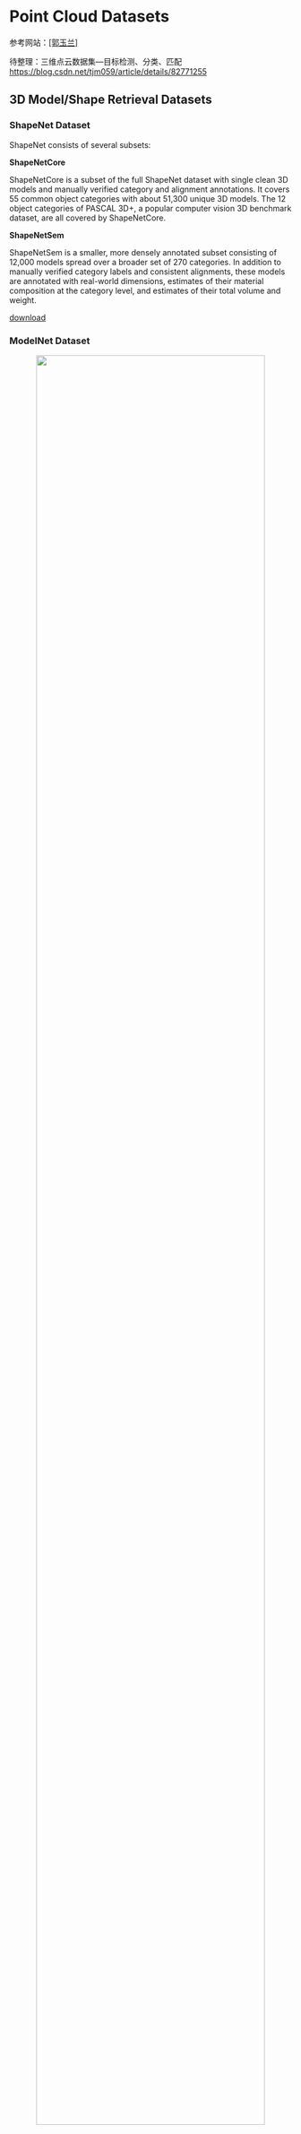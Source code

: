 # Point Cloud Datasets

参考网站：[[郭玉兰]](http://yulanguo.me/dataset.html)

待整理：三维点云数据集—目标检测、分类、匹配     https://blog.csdn.net/tjm059/article/details/82771255

## 3D Model/Shape Retrieval Datasets

### ShapeNet Dataset

ShapeNet consists of several subsets:

**ShapeNetCore**

ShapeNetCore is a subset of the full ShapeNet dataset with single clean 3D models and manually verified category and alignment annotations. It covers 55 common object categories with about 51,300 unique 3D models. The 12 object categories of PASCAL 3D+, a popular computer vision 3D benchmark dataset, are all covered by ShapeNetCore.

**ShapeNetSem**

ShapeNetSem is a smaller, more densely annotated subset consisting of 12,000 models spread over a broader set of 270 categories. In addition to manually verified category labels and consistent alignments, these models are annotated with real-world dimensions, estimates of their material composition at the category level, and estimates of their total volume and weight.

[download](https://www.shapenet.org/)

### ModelNet Dataset

<p align="center"> <img src="./Princeton ModelNet.png" width="90%"> </p>

It contains 127915 3D CAD models from 662 categories. 

[download](http://modelnet.cs.princeton.edu/)

### UWA Dataset

@ University of Western Australia, Australia

[download](http://www.csse.uwa.edu.au/~ajmal/databases.html)

### Princeton Shape Benchmark

(PSB) @Princeton University, US

<p align="center"> <img src="./Princeton Shape Benchmark.png" width="90%"> </p>

[download](http://shape.cs.princeton.edu/benchmark/)

### Colored 3D Model Database

(CDB) @ JiLin University, China

[download](http://59.72.0.46/cg/old/cdb.html)

### SHREC10 Datasets

it includes three benchmarks: robust large-scale retrieval, correspondence, and feature detection and description

[download](http://tosca.cs.technion.ac.il/book/resources_data.html)

### TOSCA High-Resolution

it contains a total of 80 objects, including 11 cats, 9 dogs, 3 wolves, 8 horses, 6 centaurs, 4 gorillas, 12 female figures, and two different male figures, containing 7 and 20 poses

[download](http://tosca.cs.technion.ac.il/book/resources_data.html)

### Non-Rigid World

it contains a total of 148 objects, including 9 cats, 11 dogs, 3 wolves, 17 horses, 15 lions, 21 gorillas, 1 shark, 24 female figures, and two different male figures, containing 15 and 20 poses

[download](http://tosca.cs.technion.ac.il/book/resources_data.html)

### NTU 3D Model Benchmark ver.1

it contains 1833 3D models

[download](http://3d.csie.ntu.edu.tw/~dynamic/benchmark/index.html)

### NTU 3D Model Database ver.1

it contains 10911 3D models

[download](http://3d.csie.ntu.edu.tw/~dynamic/database/)

### Make3D Range Image Data

This dataset contains aligned image and range data. 1) Make3D Image and Laser Depthmap. 2) Image and Laser and Stereo. 3) Image and 1D Laser. 4) Image and Depth for Objects

[download](http://make3d.cs.cornell.edu/data.html)

### Large Geometric Models Archive

@ Georgia Institute of Technology

[download](http://www.cc.gatech.edu/projects/large_models/)

### The CAnonically Posed 3D Objects Dataset

It contains a total of 180 generic objects uniformly distributed into 15 classes

[download](https://sites.google.com/site/pgpapadakis/home/CAPOD)

### MIT CSAIL Textured Models Database

It provides several textured 3D models from the MIT CSAIL database

[download](http://people.csail.mit.edu/tmertens/textransfer/data/)

## 3D Object Detection/Recognition Datasets

### Sydney Urban Objects Dataset

It contains labeled Velodyne LiDAR scans of 631 urban objects in 26 categories

[download](http://www.acfr.usyd.edu.au/papers/SydneyUrbanObjectsDataset.shtml)

### UWA Dataset

@ University of Western Australia, Australia

[download](http://staffhome.ecm.uwa.edu.au/~00053650/databases.html)

### Queen's Range Image and 3-D Model Database

@ Queen's University, Canada

[download](http://rcvlab.ece.queensu.ca/~qridb/)

### Ca' Foscari Venezia Dataset

It is designed for 3D object recognition and segmentation in clutter, developed by the Università Ca' Foscari Venezia, Italy

[download](http://www.dsi.unive.it/~rodola/data.html)

### USF Database

@ University of South Florida, US

[download](http://marathon.csee.usf.edu/range/seg-comp/SegComp.html)

### RGB-D Object Dataset

@ University of Washington, US

[download](http://rgbd-dataset.cs.washington.edu/index.html)

### YCB Object and Model Set

@ Yale-CMU-Berkeley Universities, US

[download](http://ycbbenchmarks.org/)

## RGB-D Object Datasets

### RGB-D Dataset 7-Scenes

A collection of tracked RGB-D camera frames. The dataset may be used for evaluation of methods for different applications such as dense tracking and mapping and relocalization techniques

[download](https://www.microsoft.com/en-us/research/project/rgb-d-dataset-7-scenes/?from=http%3A%2F%2Fresearch.microsoft.com%2Fen-us%2Fprojects%2F7-scenes%2F)

### Cornell-RGBD-Dataset

This data set has 24 labeled office scene point clouds and 28 labeled home scene point clouds

[download](http://pr.cs.cornell.edu/sceneunderstanding/data/data.php)

### RGB-D Object Dataset

A large dataset of 300 common household objects. The objects are organized into 51 categories arranged using WordNet hypernym-hyponym relationships (similar to ImageNet). This dataset was recorded using a Kinect style 3D camera

[download](http://rgbd-dataset.cs.washington.edu/)

### NYU Depth Dataset V2

The NYU-Depth V2 data set is comprised of video sequences from a variety of indoor scenes as recorded by both the RGB and Depth cameras from the Microsoft Kinect

[download](http://cs.nyu.edu/~silberman/datasets/nyu_depth_v2.html)

### YCB Object and Model Set

CAD-60 & CAD-120: The CAD-60 and CAD-120 data sets comprise of RGB-D video sequences of humans performing activities which are recording using the Microsoft Kinect sensor

[download](http://ycbbenchmarks.org/)

### A list of RGBD Datasets

This is an incomplete list of datasets which were captured using a Kinect or similar devices

[download](http://yulanguo.me/www0.cs.ucl.ac.uk/staff/M.Firman/RGBDdatasets/)

## 3D Keypoint Detection and Feature Description Datasets

### 3D Keypoint Detection Dataset

It contains 5 parts for evaluating the performance of 3D keypoint detectors. The whole dataset comes with groundtruth

[download](http://vision.deis.unibo.it/fede/datasets)

### Benchmark for 3D Interest Point Detection

This benchmark aims to provide tools to evaluate 3D Interest Point Detection Algorithms with respect to human generated ground truth.

[download](http://www.itl.nist.gov/iad/vug/sharp/benchmark/3DInterestPoint/)

## 3D Face Recognition/Analysis Datasets

### FRGC

Face Recognition Grand Challenge

[download](http://www.nist.gov/itl/iad/ig/frgc.cfm)

### BU-3DFE

Binghamton University 3D Facial Expression

[download](http://www.cs.binghamton.edu/~lijun/Research/3DFE/3DFE_Analysis.html)

### BU-4DFE (3D + time)

A 3D Dynamic Facial Expression Database

[download](http://www.cs.binghamton.edu/~lijun/Research/3DFE/3DFE_Analysis.html)

### Human Face

An animated three-dimensional face showing different facial expressions, acquired using a real-time range camera

[download](http://tosca.cs.technion.ac.il/book/resources_data.html)

### NTU-CSP 3D Face Database

It is a multimodal database of 3D human faces composed by 3D scans of 80 different persons

[download](http://eeeweba.ntu.edu.sg/csp-3dfdb/)

### Bosphorus 3D and 2D Database

It is a multimodal database of 3D human faces composed by 3D scans of 80 different persons

[download](http://bosphorus.ee.boun.edu.tr/default.aspx)

### University of Houston Database

[download](https://sites.google.com/a/nd.edu/public-cvrl/data-sets)

### Spacetime Faces

High-Resolution Capture for Modeling and Animation

[download](http://grail.cs.washington.edu/projects/stfaces/)

### ETH Face Pose Range Image Data Set

Range images of faces with ground truth used in CVPR08 paper "Real-Time Face Pose Estimation from Single Range Images

[download](http://www.vision.ee.ethz.ch/datasets/)

### Biwi Kinect Head Pose Database

Over 15K images of 20 people recorded with a Kinect while turning their heads around freely

[download](http://www.vision.ee.ethz.ch/datasets/)

### BIWI 3D Audiovisual Corpus of Affective Communication

It contains high quality dynamic (25 fps) 3D scans of faces recorded while pronouncing a set of English sentences

[download](http://www.vision.ee.ethz.ch/datasets/)

### University of York 3D Face Database

Ten facial surfaces of 97 different people were captured, under the conditions

[download](http://www-users.cs.york.ac.uk/~nep/research/3Dface/tomh/3DFaceDatabase.html)

### 3D_RMA

120 persons were asked to pose twice in front of the system

[download](http://www.sic.rma.ac.be/~beumier/DB/3d_rma.html)

### BP4D-Spontanous

Binghamton-Pittsburgh 3D Dynamic Spontaneous Facial Expression Database

[download](http://www.cs.binghamton.edu/~lijun/Research/3DFE/3DFE_Analysis.html)

### FaceWarehouse

A RGBD Facial Expression Database for Visual Computing

[download](http://gaps-zju.org/facewarehouse/)

### EURECOM Kinect Face Dataset

A database of images of different facial expressions in different lighting and occlusion conditions to serve various research purposes. The Dataset consists of the multimodal facial images of 52 people (14 females, 38 males) obtained by Kinect

[download](http://rgb-d.eurecom.fr/)

## Other 3D Point Clouds Datasets

Canadian Planetary Emulation Terrain 3D Mapping Dataset

A collection of three-dimensional laser scans gathered at two unique planetary analogue rover test facilities in Canada

[download](http://asrl.utias.utoronto.ca/datasets/3dmap/#References)

### ISPRS 3D Semantic Labeling Contest Dataset

A airborne laser scanning data from Vaihingen used for urban classification, 3D reconstruction, and 3D labeling

[download](http://www2.isprs.org/commissions/comm3/wg4/3d-semantic-labeling.html)

### ASL Datasets Repository

Laser and Kinect data from structured and unstructured environments

[download](http://projects.asl.ethz.ch/datasets/doku.php)

### 3D Urban Scenes

It concerns urban scenes, was acquired with a lidar sensor

[download](http://vision.deis.unibo.it/fede/3Dsegm.html)

### PCL 3D Point Clouds

More point cloud datasets can be found in PCL

[download](http://pointclouds.org/media/)
